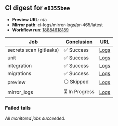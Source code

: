 <!-- AWA-CI-DIGEST -->
## CI digest for `e8355bee`

- **Preview URL**: n/a
- **Mirror path**: ci-logs/mirror-logs/pr-465/latest
- **Workflow run**: [18884618189](https://github.com/AlexBomber12/AWA-App/actions/runs/18884618189)

| Job | Conclusion | URL |
| --- | ---------- | --- |
| secrets scan (gitleaks) | ✅ Success | [Logs](https://github.com/AlexBomber12/AWA-App/actions/runs/18884618189/job/53896675070) |
| unit | ✅ Success | [Logs](https://github.com/AlexBomber12/AWA-App/actions/runs/18884618189/job/53896675129) |
| integration | ✅ Success | [Logs](https://github.com/AlexBomber12/AWA-App/actions/runs/18884618189/job/53896963832) |
| migrations | ✅ Success | [Logs](https://github.com/AlexBomber12/AWA-App/actions/runs/18884618189/job/53896963837) |
| preview | ⚪ Skipped | [Logs](https://github.com/AlexBomber12/AWA-App/actions/runs/18884618189/job/53897150597) |
| mirror_logs | ⏳ In Progress | [Logs](https://github.com/AlexBomber12/AWA-App/actions/runs/18884618189/job/53897150353) |

### Failed tails

_All monitored jobs succeeded._
